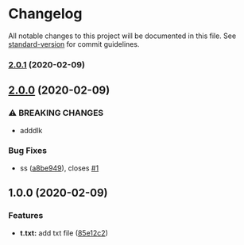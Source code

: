 # Changelog

All notable changes to this project will be documented in this file. See [standard-version](https://github.com/conventional-changelog/standard-version) for commit guidelines.

### [2.0.1](https://github.com/kiloc/funny/compare/v2.0.0...v2.0.1) (2020-02-09)

## [2.0.0](https://github.com/kiloc/funny/compare/v1.0.0...v2.0.0) (2020-02-09)


### ⚠ BREAKING CHANGES

* adddlk

### Bug Fixes

* ss ([a8be949](https://github.com/kiloc/funny/commit/a8be949fe40595cef1b2ba78b54ef76a7ff4d3c8)), closes [#1](https://github.com/kiloc/funny/issues/1)

## 1.0.0 (2020-02-09)


### Features

* **t.txt:** add txt file ([85e12c2](https://github.com/kiloc/funny/commit/85e12c21f2760f5064e57626e92f21bca0a6cd1c))
